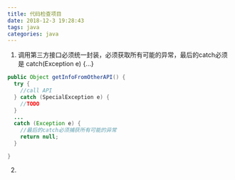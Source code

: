 ```yaml
---
title: 代码检查项目
date: 2018-12-3 19:28:43
tags: java
categories: java
---
```


1. 调用第三方接口必须统一封装，必须获取所有可能的异常，最后的catch必须是 catch(Exception e) {...}

```Java
public Object getInfoFromOtherAPI() {
  try {
    //call API
  } catch (SpecialException e) {
    //TODO
  }
  ...
  catch (Exception e) {
    //最后的catch必须捕获所有可能的异常
    return null;
  }

}
```
2.

